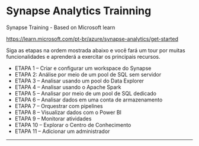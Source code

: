 # **Synapse Analytics Trainning**
Synapse Training - Based on Microsoft learn

https://learn.microsoft.com/pt-br/azure/synapse-analytics/get-started


Siga as etapas na ordem mostrada abaixo e você fará um tour por muitas funcionalidades e aprenderá a exercitar os principais recursos.

- ETAPA 1 – Criar e configurar um workspace do Synapse
- ETAPA 2: Análise por meio de um pool de SQL sem servidor
- ETAPA 3 – Analisar usando um pool do Data Explorer
- ETAPA 4 – Analisar usando o Apache Spark
- ETAPA 5 – Analisar por meio de um pool de SQL dedicado
- ETAPA 6 – Analisar dados em uma conta de armazenamento
- ETAPA 7 – Orquestrar com pipelines
- ETAPA 8 – Visualizar dados com o Power BI
- ETAPA 9 – Monitorar atividades
- ETAPA 10 – Explorar o Centro de Conhecimento
- ETAPA 11 – Adicionar um administrador

---





